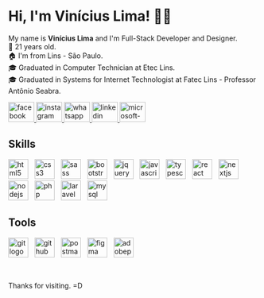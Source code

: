<h1>Hi, I'm Vinícius Lima! 👋🏻</h1>
<p>My name is <b>Vinícius Lima</b> and I'm Full-Stack Developer and Designer.
<br>🚀 21 years old.
<br>🏠 I'm from Lins - São Paulo.
<br>🎓 Graduated in Computer Technician at Etec Lins.
<br>🎓 Graduated in Systems for Internet Technologist at Fatec Lins - Professor Antônio Seabra.</p>

<a href="https://www.facebook.com/viniciuslimaan/" target="_blank">
    <img src="https://raw.githubusercontent.com/maurodesouza/profile-readme-generator/master/src/assets/icons/social/facebook/default.svg" width="52" height="40" alt="facebook logo"  />
</a>
<a href="https://www.instagram.com/viniciuslimaan/" target="_blank">
    <img src="https://raw.githubusercontent.com/maurodesouza/profile-readme-generator/master/src/assets/icons/social/instagram/default.svg" width="52" height="40" alt="instagram logo"  />
</a>
<a href="https://www.linkedin.com/in/viniciuslimaan/" target="_blank">
    <img src="https://raw.githubusercontent.com/maurodesouza/profile-readme-generator/master/src/assets/icons/social/whatsapp/default.svg" width="52" height="40" alt="whatsapp logo"  />
</a>
<a href="https://www.linkedin.com/in/viniciuslimaan/" target="_blank">
    <img src="https://raw.githubusercontent.com/maurodesouza/profile-readme-generator/master/src/assets/icons/social/linkedin/default.svg" width="52" height="40" alt="linkedin logo"  />
</a>
<a href="mailto:viniciuslimaandre@hotmail.com" target="_blank">
    <img src="https://raw.githubusercontent.com/maurodesouza/profile-readme-generator/master/src/assets/icons/social/microsoft-outlook/default.svg" width="52" height="40" alt="microsoft-outlook logo"  />
</a>

<h2>Skills</h2>
<p>
    <img src="https://cdn.jsdelivr.net/gh/devicons/devicon/icons/html5/html5-original.svg" height="40" alt="html5 logo"  />
    <img width="5" />
    <img src="https://cdn.jsdelivr.net/gh/devicons/devicon/icons/css3/css3-original.svg" height="40" alt="css3 logo"  />
    <img width="5" />
    <img src="https://cdn.jsdelivr.net/gh/devicons/devicon/icons/sass/sass-original.svg" height="40" alt="sass logo"  />
    <img width="5" />
    <img src="https://cdn.jsdelivr.net/gh/devicons/devicon/icons/bootstrap/bootstrap-original.svg" height="40" alt="bootstrap logo"  />
    <img width="5" />
    <img src="https://cdn.simpleicons.org/jquery/0769AD" height="40" alt="jquery logo"  />
    <img width="5" />
    <img src="https://cdn.jsdelivr.net/gh/devicons/devicon/icons/javascript/javascript-original.svg" height="40" alt="javascript logo"  />
    <img width="5" />
    <img src="https://cdn.jsdelivr.net/gh/devicons/devicon/icons/typescript/typescript-original.svg" height="40" alt="typescript logo"  />
    <img width="5" />
    <img src="https://cdn.jsdelivr.net/gh/devicons/devicon/icons/react/react-original.svg" height="40" alt="react logo"  />
    <img width="5" />
    <img src="https://cdn.jsdelivr.net/gh/devicons/devicon/icons/nextjs/nextjs-original.svg" height="40" alt="nextjs logo"  />
    <img width="5" />
    <img src="https://cdn.simpleicons.org/nodedotjs/339933" height="40" alt="nodejs logo"  />
    <img width="5" />
    <img src="https://cdn.simpleicons.org/php/777BB4" height="40" alt="php logo"  />
    <img width="5" />
    <img src="https://cdn.simpleicons.org/laravel/FF2D20" height="40" alt="laravel logo"  />
    <img width="5" />
    <img src="https://cdn.jsdelivr.net/gh/devicons/devicon/icons/mysql/mysql-original.svg" height="40" alt="mysql logo"  />
</p>

<h2>Tools</h2>
<p>
    <img src="https://cdn.simpleicons.org/git/F05032" height="40" alt="git logo"  />
    <img width="5" />
    <img src="https://cdn.simpleicons.org/github/181717" height="40" alt="github logo"  />
    <img width="5" />
    <img src="https://skillicons.dev/icons?i=postman" height="40" alt="postman logo"  />
    <img width="5" />
    <img src="https://cdn.simpleicons.org/figma/F24E1E" height="40" alt="figma logo"  />
    <img width="5" />
    <img src="https://skillicons.dev/icons?i=ps" height="40" alt="adobephotoshop logo"  />
</p>

<br />
<p>Thanks for visiting. =D</p>
